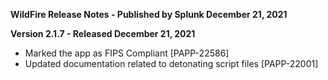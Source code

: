 **WildFire Release Notes - Published by Splunk December 21, 2021**


**Version 2.1.7 - Released December 21, 2021**

* Marked the app as FIPS Compliant [PAPP-22586]
* Updated documentation related to detonating script files [PAPP-22001]